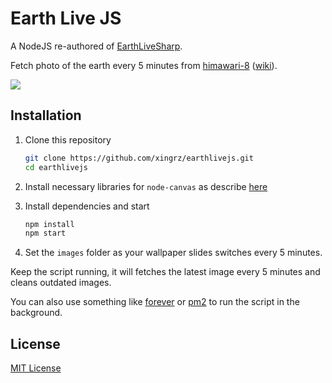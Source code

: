 Earth Live JS
=======

A NodeJS re-authored of [EarthLiveSharp](https://github.com/bitdust/EarthLiveSharp).

Fetch photo of the earth every 5 minutes from [himawari-8](http://himawari8.nict.go.jp/) ([wiki](https://en.wikipedia.org/wiki/Himawari_8)).

![](http://ww4.sinaimg.cn/large/4b263fe4gw1ez0msoaobij218g0wytg2.jpg)

## Installation

1.  Clone this repository

    ```sh
    git clone https://github.com/xingrz/earthlivejs.git
    cd earthlivejs
    ```

2.  Install necessary libraries for `node-canvas` as describe [here](https://github.com/Automattic/node-canvas#installation)

3.  Install dependencies and start

    ```sh
    npm install
    npm start
    ```

4.  Set the `images` folder as your wallpaper slides switches every 5 minutes.

Keep the script running, it will fetches the latest image every 5 minutes and cleans outdated images.

You can also use something like [forever](https://github.com/foreverjs/forever) or [pm2](http://pm2.keymetrics.io) to run the script in the background.

## License

[MIT License](LICENSE)
